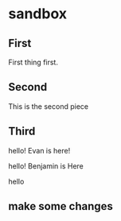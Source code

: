 # sandbox

## First

First thing first.

## Second

This is the second piece

## Third

hello!
Evan is here!

hello!
Benjamin is Here

hello





## make some changes
